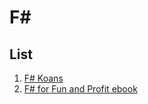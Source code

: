 # F\#  

## List

1. [F# Koans](https://github.com/ChrisMarinos/FSharpKoans)
1. [F# for Fun and Profit ebook](https://www.gitbook.com/book/swlaschin/fsharpforfunandprofit/details)

